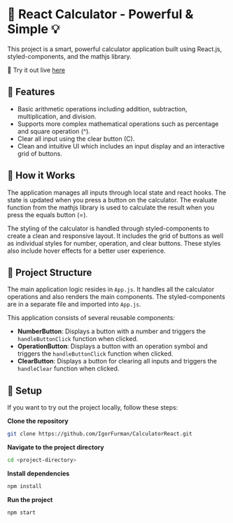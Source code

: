 # 🧮 React Calculator - Powerful & Simple 💡

This project is a smart, powerful calculator application built using React.js, styled-components, and the mathjs library.

🔗 Try it out live [here](https://igorfurman.github.io/CalculatorReact/)

## 🌟 Features

- Basic arithmetic operations including addition, subtraction, multiplication, and division.
- Supports more complex mathematical operations such as percentage and square operation (^).
- Clear all input using the clear button (C).
- Clean and intuitive UI which includes an input display and an interactive grid of buttons.

## 🚀 How it Works

The application manages all inputs through local state and react hooks. The state is updated when you press a button on the calculator. The evaluate function from the mathjs library is used to calculate the result when you press the equals button (=).

The styling of the calculator is handled through styled-components to create a clean and responsive layout. It includes the grid of buttons as well as individual styles for number, operation, and clear buttons. These styles also include hover effects for a better user experience.

## 📂 Project Structure 

The main application logic resides in `App.js`. It handles all the calculator operations and also renders the main components. The styled-components are in a separate file and imported into `App.js`.

This application consists of several reusable components:

- **NumberButton**: Displays a button with a number and triggers the `handleButtonClick` function when clicked.
- **OperationButton**: Displays a button with an operation symbol and triggers the `handleButtonClick` function when clicked.
- **ClearButton**: Displays a button for clearing all inputs and triggers the `handleClear` function when clicked.

## 🚀 Setup

If you want to try out the project locally, follow these steps:


**Clone the repository**
```bash
git clone https://github.com/IgorFurman/CalculatorReact.git
```
**Navigate to the project directory**
```bash
cd <project-directory>
```
**Install dependencies**
```bash
npm install
```
**Run the project**
```bash
npm start
```
